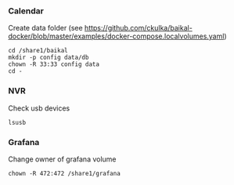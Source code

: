 ### Calendar
  
Create data folder (see https://github.com/ckulka/baikal-docker/blob/master/examples/docker-compose.localvolumes.yaml)
```
cd /share1/baikal
mkdir -p config data/db
chown -R 33:33 config data
cd -
```

### NVR

Check usb devices
```
lsusb
```

### Grafana

Change owner of grafana volume
```
chown -R 472:472 /share1/grafana 
```

